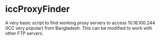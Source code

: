 # iccProxyFinder
A very basic script to find working proxy servers to access 10.16.100.244 (ICC very popular) from Bangladesh. This can be modified to work with other FTP servers.
